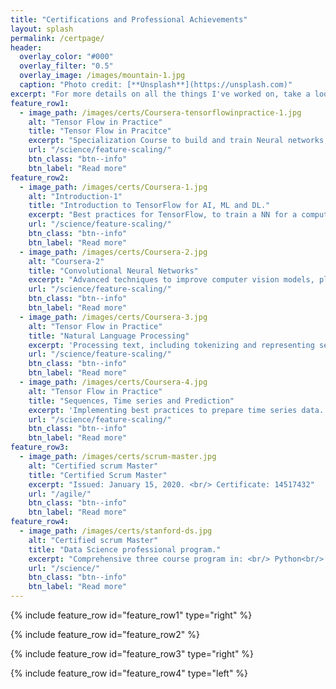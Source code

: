 ```yaml
---
title: "Certifications and Professional Achievements"
layout: splash
permalink: /certpage/
header:
  overlay_color: "#000"
  overlay_filter: "0.5"
  overlay_image: /images/mountain-1.jpg
  caption: "Photo credit: [**Unsplash**](https://unsplash.com)"
excerpt: "For more details on all the things I've worked on, take a look at my resume."
feature_row1:
  - image_path: /images/certs/Coursera-tensorflowinpractice-1.jpg
    alt: "Tensor Flow in Practice"
    title: "Tensor Flow in Pracitce"
    excerpt: "Specialization Course to build and train Neural networks, led by Laurence Moroney, AI Advocate of Google Brain.To add in TensorFlow Certification, coming soon! "
    url: "/science/feature-scaling/"
    btn_class: "btn--info"
    btn_label: "Read more"
feature_row2:
  - image_path: /images/certs/Coursera-1.jpg
    alt: "Introduction-1"
    title: "Introduction to TensorFlow for AI, ML and DL."
    excerpt: "Best practices for TensorFlow, to train a NN for a computer vision application."
    url: "/science/feature-scaling/"
    btn_class: "btn--info"
    btn_label: "Read more" 
  - image_path: /images/certs/Coursera-2.jpg
    alt: "Coursera-2"
    title: "Convolutional Neural Networks"
    excerpt: "Advanced techniques to improve computer vision models, plotting loss and accuracy and exploring strategies to prevent overfitting, including augmentation and dropout. "
    url: "/science/feature-scaling/"
    btn_class: "btn--info"
    btn_label: "Read more"  
  - image_path: /images/certs/Coursera-3.jpg
    alt: "Tensor Flow in Practice"
    title: "Natural Language Processing"
    excerpt: 'Processing text, including tokenizing and representing sentences as vectors. Applying RNNs, GRUs and LSTMs in TF.'
    url: "/science/feature-scaling/"
    btn_class: "btn--info"
    btn_label: "Read more"
  - image_path: /images/certs/Coursera-4.jpg
    alt: "Tensor Flow in Practice"
    title: "Sequences, Time series and Prediction"
    excerpt: 'Implementing best practices to prepare time series data. Exploring RNNs and 1D ConvNets for prediction.'
    url: "/science/feature-scaling/"
    btn_class: "btn--info"
    btn_label: "Read more"
feature_row3:
  - image_path: /images/certs/scrum-master.jpg
    alt: "Certified scrum Master"
    title: "Certified Scrum Master"
    excerpt: "Issued: January 15, 2020. <br/> Certificate: 14517432"
    url: "/agile/"
    btn_class: "btn--info"
    btn_label: "Read more"
feature_row4:
  - image_path: /images/certs/stanford-ds.jpg
    alt: "Certified scrum Master"
    title: "Data Science professional program."
    excerpt: "Comprehensive three course program in: <br/> Python<br/> Statistics <br/> R Programming"
    url: "/science/"
    btn_class: "btn--info"
    btn_label: "Read more"
---
```


{% include feature_row id="feature_row1" type="right" %}

{% include feature_row id="feature_row2" %}

{% include feature_row id="feature_row3" type="right" %}

{% include feature_row id="feature_row4" type="left" %}

